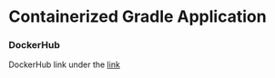 # Containerized Gradle Application

### DockerHub

DockerHub link under the [link](https://hub.docker.com/u/miloszmazuruj)